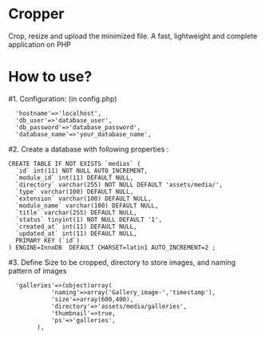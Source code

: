 # Cropper
Crop, resize and upload the minimized file. A fast, lightweight and complete application on PHP
# How to use?

#1. Configuration: (in config.php)

      'hostname'=>'localhost',
      'db_user'=>'database_user',
      'db_password'=>'database_password',
      'database_name'=>'your_database_name',
  
#2. Create a database with following properties :

    CREATE TABLE IF NOT EXISTS `medias` (
      `id` int(11) NOT NULL AUTO_INCREMENT,
      `module_id` int(11) DEFAULT NULL,
      `directory` varchar(255) NOT NULL DEFAULT 'assets/media/',
      `type` varchar(100) DEFAULT NULL,
      `extension` varchar(100) DEFAULT NULL,
      `module_name` varchar(100) DEFAULT NULL,
      `title` varchar(255) DEFAULT NULL,
      `status` tinyint(1) NOT NULL DEFAULT '1',
      `created_at` int(11) DEFAULT NULL,
      `updated_at` int(11) DEFAULT NULL,
      PRIMARY KEY (`id`)
    ) ENGINE=InnoDB  DEFAULT CHARSET=latin1 AUTO_INCREMENT=2 ;
   
  #3. Define Size to be cropped, directory to store images, and naming pattern of images
  
      'galleries'=>(object)array(
                'naming'=>array('Gallery_image-','timestamp'),
                'size'=>array(600,400),
                'directory'=>'assets/media/galleries',
                'thumbnail'=>true,
                'ps'=>'galleries',
            ),
